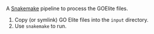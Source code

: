 A [Snakemake](https://bitbucket.org/johanneskoester/snakemake/wiki/Home) pipeline to process the GOElite files.

1. Copy (or symlink) GO Elite files into the `input` directory.
1. Use `snakemake` to run.
